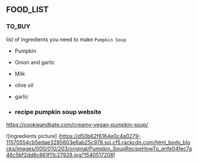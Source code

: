 ## FOOD_LIST
### **TO_BUY**
list of ingredients you need to make `Pumpkin Soup`
- Pumpkin 
- Onion and garlic
- Milk
- olive oil
- garlic

- ### recipe pumpkin soup website 
https://cookieandkate.com/creamy-vegan-pumpkin-soup/
 

![ingredients picture] (https://d50b62f6164e0c4a0279-11570554cb5edae3285603e6ab25c978.ssl.cf5.rackcdn.com/html_body_blocks/images/000/010/203/original/Pumpkin_SoupRecipeHowTo_enfe04fec7a46c5bf2dd8c661f11c27928.jpg?1540517208)

 